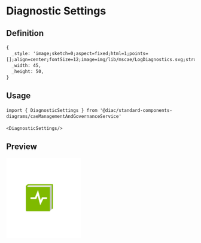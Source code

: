 # Diagnostic Settings

## Definition

```
{
  _style: 'image;sketch=0;aspect=fixed;html=1;points=[];align=center;fontSize=12;image=img/lib/mscae/LogDiagnostics.svg;strokeColor=none;',
  _width: 45,
  _height: 50,
}
```

## Usage

```
import { DiagnosticSettings } from '@diac/standard-components-diagrams/caeManagementAndGovernanceService'

<DiagnosticSettings/>
```

## Preview

<img src="./diagnostic-settings.png" width="200"/>
